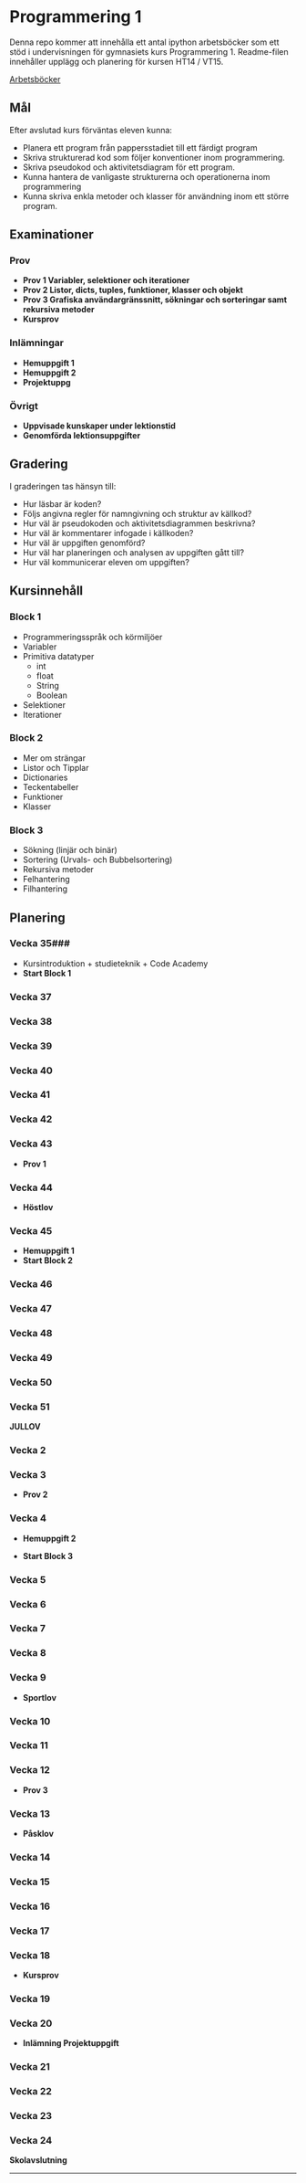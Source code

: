 # Programmering 1


Denna repo kommer att innehålla ett antal ipython arbetsböcker som ett stöd i undervisningen för gymnasiets kurs Programmering 1. Readme-filen innehåller upplägg och planering för kursen HT14 / VT15.

[Arbetsböcker](http://nbviewer.ipython.org/github/teknikbjgy14/kursinfo/tree/master/notebooks/)

## Mål

Efter avslutad kurs förväntas eleven kunna:
- Planera ett program från pappersstadiet till ett färdigt program
- Skriva strukturerad kod som följer konventioner inom programmering.
- Skriva pseudokod och aktivitetsdiagram för ett program.
- Kunna hantera de vanligaste strukturerna och operationerna inom programmering
- Kunna skriva enkla metoder och klasser för användning inom ett större program.

## Examinationer

### Prov

- **Prov 1 Variabler, selektioner och iterationer**
- **Prov 2 Listor, dicts, tuples, funktioner, klasser och objekt**
- **Prov 3 Grafiska användargränssnitt, sökningar och sorteringar samt rekursiva metoder**
- **Kursprov**

### Inlämningar

- **Hemuppgift 1**
- **Hemuppgift 2**
- **Projektuppg**

### Övrigt

- **Uppvisade kunskaper under lektionstid**
- **Genomförda lektionsuppgifter**

## Gradering

I graderingen tas hänsyn till:

- Hur läsbar är koden?
- Följs angivna regler för namngivning och struktur av källkod?
- Hur väl är pseudokoden och aktivitetsdiagrammen beskrivna?
- Hur väl är kommentarer infogade i källkoden?
- Hur väl är uppgiften genomförd?
- Hur väl har planeringen och analysen av uppgiften gått till?
- Hur väl kommunicerar eleven om uppgiften?

## Kursinnehåll

### Block 1

- Programmeringsspråk och körmiljöer
- Variabler
- Primitiva datatyper
    - int
    - float
    - String
    - Boolean
- Selektioner
- Iterationer

### Block 2

- Mer om strängar
- Listor och Tipplar
- Dictionaries
- Teckentabeller
- Funktioner
- Klasser

### Block 3

- Sökning (linjär och binär)
- Sortering (Urvals- och Bubbelsortering)
- Rekursiva metoder
- Felhantering
- Filhantering

## Planering

### Vecka 35###

- Kursintroduktion + studieteknik + Code Academy
- **Start Block 1**

### Vecka 37 ###


### Vecka 38 ###


### Vecka 39 ###


### Vecka 40 ###


### Vecka 41 ###


### Vecka 42 ###


### Vecka 43 ###

- **Prov 1**

### Vecka 44 ###

- **Höstlov**


### Vecka 45 ###

- **Hemuppgift 1**
- **Start Block 2**

### Vecka 46 ###


### Vecka 47 ###


### Vecka 48 ###


### Vecka 49 ###


### Vecka 50 ###


### Vecka 51 ###

**JULLOV**

### Vecka 2 ###


### Vecka 3 ###

- **Prov 2**

### Vecka 4 ###

- **Hemuppgift 2**

- **Start Block 3**

### Vecka 5 ###


### Vecka 6 ###


### Vecka 7 ###


### Vecka 8 ###


### Vecka 9 ###

- **Sportlov**

### Vecka 10 ###


### Vecka 11 ###


### Vecka 12 ###

- **Prov 3**

### Vecka 13 ###

- **Påsklov**

### Vecka 14 ###


### Vecka 15 ###


### Vecka 16 ###


### Vecka 17 ###


### Vecka 18 ###

- **Kursprov**

### Vecka 19 ###


### Vecka 20 ###

- **Inlämning Projektuppgift**

### Vecka 21 ###


### Vecka 22 ###


### Vecka 23 ###


### Vecka 24 ###

**Skolavslutning**

---
